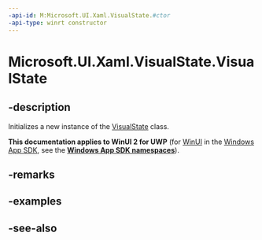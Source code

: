 ```yaml
---
-api-id: M:Microsoft.UI.Xaml.VisualState.#ctor
-api-type: winrt constructor
---
```


<!-- Method syntax
public VisualState()
-->

# Microsoft.UI.Xaml.VisualState.VisualState

## -description
Initializes a new instance of the [VisualState](visualstate.md) class.

**This documentation applies to WinUI 2 for UWP** (for [WinUI](/windows/apps/winui/winui3/) in the [Windows App SDK](/windows/apps/windows-app-sdk/), see the **[Windows App SDK namespaces](/windows/windows-app-sdk/api/winrt/)**).

## -remarks

## -examples

## -see-also
